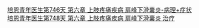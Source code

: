   
[培恩青年医生第746天 第六章 上肢疼痛疾病  肩峰下滑囊炎-病理+症状](http://www.dianyue.me/archives/995/5g7ber63txa2cp3d/)  
[培恩青年医生第748天 第六章 上肢疼痛疾病  肩峰下滑囊炎 治疗](http://www.dianyue.me/archives/008/pzo3dow0h352rgyp/)